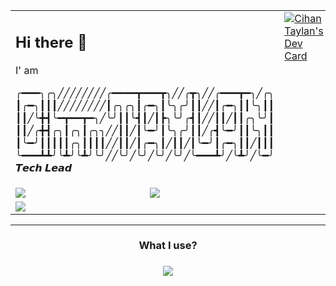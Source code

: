 <table border="0" style="width:100%">
  <tr>
    <td colspan="2" valign="top">
    <h2>Hi there 👋</h2>
    I' am

╭━━━╮╭╮╱╱╱╱╱╱╱╱╭━━━━┳━━━┳╮╱╱╭┳╮╱╱╭━━━┳━╮╱╭╮\
┃╭━╮┃┃┃╱╱╱╱╱╱╱╱┃╭╮╭╮┃╭━╮┃╰╮╭╯┃┃╱╱┃╭━╮┃┃╰╮┃┃\
┃┃╱╰╋┫╰━┳━━┳━╮╱╰╯┃┃╰┫┃╱┃┣╮╰╯╭┫┃╱╱┃┃╱┃┃╭╮╰╯┃\
┃┃╱╭╋┫╭╮┃╭╮┃╭╮╮╱╱┃┃╱┃╰━╯┃╰╮╭╯┃┃╱╭┫╰━╯┃┃╰╮┃┃\
┃╰━╯┃┃┃┃┃╭╮┃┃┃┃╱╱┃┃╱┃╭━╮┃╱┃┃╱┃╰━╯┃╭━╮┃┃╱┃┃┃\
╰━━━┻┻╯╰┻╯╰┻╯╰╯╱╱╰╯╱╰╯╱╰╯╱╰╯╱╰━━━┻╯╱╰┻╯╱╰━╯  𝙏𝙚𝙘𝙝 𝙇𝙚𝙖𝙙
    </td>
      <td valign="top">
        <a target="blank" href="https://cihantaylan.com"><img src="https://api.daily.dev/devcards/v2/XGlrabrwUclDheMxIQWT5.png?r=jkh" alt="Cihan Taylan's Dev Card"/><a/>
      </td>
  </tr>
  <tr>
    <td><img src="https://awesome-github-stats.azurewebsites.net/user-stats/cihantaylan?cardType=level-alternate&theme=chartreuse-dark&preferLogin=false&Background=323E4DB8"></td>
    <td><img src="https://github-readme-stats.vercel.app/api/top-langs/?username=cihantaylan&langs_count=8&layout=compact&hide=css,makefile&theme=tokyonight"></td>
  </tr>
  <tr>
    <td colspan=3><img src="https://github-profile-trophy.vercel.app/?username=cihantaylan&theme=gitdimmed&row=1&column=9"></td>
  </tr>
</table>
<hr />
<div align="center">
  <h3>What I use?<h3/>
<p>
    <img src="https://skillicons.dev/icons?i=aws,apple,arduino,azure,bash,bootstrap,css,dart,discord,devto,docker,dynamodb,elasticsearch,electron,express,fastapi,flutter,github,gitlab,go,html,js,jenkins,kafka,kubernetes,laravel,linux,mongodb,mysql,nestjs,nextjs,nginx,nodejs,notion,npm,php,postgres,postman,prisma,prometheus,py,rabbitmq,raspberrypi,react,redis,redux,regex,sass,sqlite,stackoverflow,supabase,tailwind,threejs,ubuntu,vscode,vite,webpack,yarn" />
</p>
</div>
